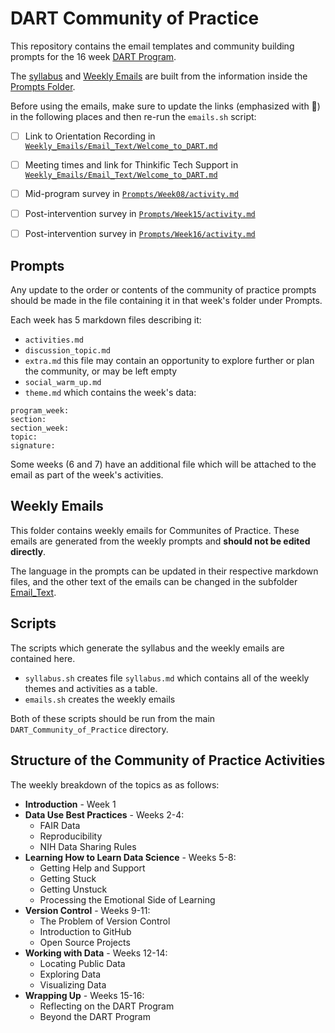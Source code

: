 # DART Community of Practice

This repository contains the email templates and community building prompts for the 16 week [DART Program](https://arcus.github.io/education_modules/).

The [syllabus](https://github.com/arcus/DART_Community_of_Practice/blob/main/syllabus.md) and [Weekly Emails](https://github.com/arcus/DART_Community_of_Practice/tree/main/Weekly_Emails) are built from the information inside the [Prompts Folder](https://github.com/arcus/DART_Community_of_Practice/tree/main/Prompts).


Before using the emails, make sure to update the links (emphasized with 🔴) in the following places and then re-run the `emails.sh` script:

* [ ] Link to Orientation Recording in [`Weekly_Emails/Email_Text/Welcome_to_DART.md`](
https://github.com/arcus/DART_Community_of_Practice/blob/main/Weekly_Emails/Email_Text/Welcome_to_DART.md)
* [ ] Meeting times and link for Thinkific Tech Support in [`Weekly_Emails/Email_Text/Welcome_to_DART.md`](https://github.com/arcus/DART_Community_of_Practice/blob/main/Weekly_Emails/Email_Text/Welcome_to_DART.md)
* [ ] Mid-program survey in [`Prompts/Week08/activity.md`](https://github.com/arcus/DART_Community_of_Practice/blob/main/Prompts/Week08/activity.md)
* [ ] Post-intervention survey in [`Prompts/Week15/activity.md`](https://github.com/arcus/DART_Community_of_Practice/blob/main/Prompts/Week15/activity.md)
* [ ] Post-intervention survey in [`Prompts/Week16/activity.md`](https://github.com/arcus/DART_Community_of_Practice/blob/main/Prompts/Week16/activity.md)


## Prompts

Any update to the order or contents of the community of practice prompts should be made in the file containing it in that week's folder under Prompts.

Each week has 5 markdown files describing it:

- `activities.md`
- `discussion_topic.md`
- `extra.md` this file may contain an opportunity to explore further or plan the community, or may be left empty
- `social_warm_up.md`
- `theme.md` which contains the week's data:
```
program_week:
section: 
section_week: 
topic: 
signature: 
```
Some weeks (6 and 7) have an additional file which will be attached to the email as part of the week's activities.

## Weekly Emails

This folder contains weekly emails for Communites of Practice. These emails are generated from the weekly prompts and **should not be edited directly**.

The language in the prompts can be updated in their respective markdown files, and the other text of the emails can be changed in the subfolder [Email_Text](https://github.com/arcus/DART_Community_of_Practice/tree/main/Weekly_Emails/Email_Text).

## Scripts

The scripts which generate the syllabus and the weekly emails are contained here.

- `syllabus.sh` creates file `syllabus.md` which contains all of the weekly themes and activities as a table.
- `emails.sh` creates the weekly emails

Both of these scripts should be run from the main `DART_Community_of_Practice` directory.

## Structure of the Community of Practice Activities

The weekly breakdown of the topics as as follows:

- **Introduction** - Week 1
- **Data Use Best Practices** - Weeks 2-4:
  - FAIR Data
  - Reproducibility
  - NIH Data Sharing Rules
- **Learning How to Learn Data Science** - Weeks 5-8:
  - Getting Help and Support
  - Getting Stuck
  - Getting Unstuck 
  - Processing the Emotional Side of Learning
- **Version Control** - Weeks 9-11:
  - The Problem of Version Control
  - Introduction to GitHub
  - Open Source Projects
- **Working with Data** - Weeks 12-14:
  - Locating Public Data
  - Exploring Data
  - Visualizing Data
- **Wrapping Up** - Weeks 15-16:
  - Reflecting on the DART Program
  - Beyond the DART Program
